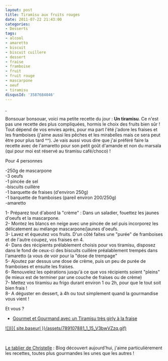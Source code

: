 ```yaml
---
layout: post
title: Tiramisu aux fruits rouges
date: 2011-07-22 21:43:00
categories: 
- Desserts
tags: 
- alcool
- amaretto
- biscuit
- biscuit cuillere
- dessert
- fraise
- framboise
- fruit
- fruit rouge
- mascarpone
- oeuf
- tiramisu
disqusId: '3587684846'
---
```


[ ](http://3.bp.blogspot.com/-Ms2I3yeRySQ/TinehVrhTJI/AAAAAAAAAb8/i6Uwc4c4GBg/s1600/IMG_2922.jpg)

Bonsouar bonsouar, voici ma petite recette du jour : **Un tiramisu**. Ce n'est pas une recette des plus compliquées, hormis le choix des fruits bien sûr ! Tout dépend de vos envies après, pour ma part l'été j'adore les fraises et les framboises (j'aime aussi les pêches et les mirabelles mais ce sera peut être pour plus tard ^^). Je vais aussi vous dire que j'ai préféré faire la recette avec de l'amaretto pour son petit goût d'amande et non du marsala (qui pour moi est réservé au tiramisu café/choco) !



Pour 4 personnes

-250g de mascarpone  
-3 oeufs  
-1 pincée de sel  
-biscuits cuillère  
-1 barquette de fraises (d'environ 250g)  
-1 barquette de framboises (pareil environ 200/250g)  
-amaretto

1- Préparez tout d'abord la "crème" : Dans un saladier, fouettez les jaunes d'oeufs et la mascarpone.  
2- Montez les blancs en neige avec une pincée de sel puis incorporez les délicatement au mélange mascarpone/jaunes d'oeufs.  
3- Lavez et équeutez vos fruits. D'un côté faites une "purée" de framboises et de l'autre coupez, vos fraises en 4.  
4- Dans des récipients prélablement choisis pour vos tiramisu, disposez dans le fond de ceux-ci des biscuits cuillère préalablement trempés dans l'amaretto (a vous de voir pour la "dose de trempage"  
5- Ajoutez par dessus une dose de crème, puis un peu de purée de framboises et ensuite les fraises.  
6- Renouvelez les opérations jusqu'à ce que vos récipients soient "pleins" (le mieux est de terminer par une couche de fraises ou de crème)  
7- Mettez vos tiramisu au frigo durant environ 1 ou 2h, pour que le tout soit bien frais !  
8- A déguster en dessert, à 4h ou tout simplement quand la gourmandise vous vient !





Et vous ?

- [Gourmet et Gourmand avec un Tiramisu très girly à la fraise](http://www.gourmetetgourmand.com/tiramisus-tres-girly-a-la-fraise/)

[![]({{ site.baseurl }}/assets/789107881_1_15_V3bwVZzq.gif)](http://3.bp.blogspot.com/-vRubvqF-LE4/TiwhtTwr0DI/AAAAAAAAAcY/34HYnbzI4Hg/s1600/789107881_1_15_V3bwVZzq.gif)

 

[Le tablier de Christelle](http://letablierdechristelle.com/) : Blog découvert aujourd'hui, j'aime particulièrement les recettes, toutes plus gourmandes les unes que les autres ! 



